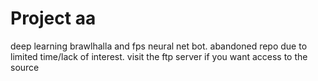 # Project aa

deep learning brawlhalla and fps neural net bot. abandoned repo due to limited time/lack of interest. visit the ftp server if you want access to the source

